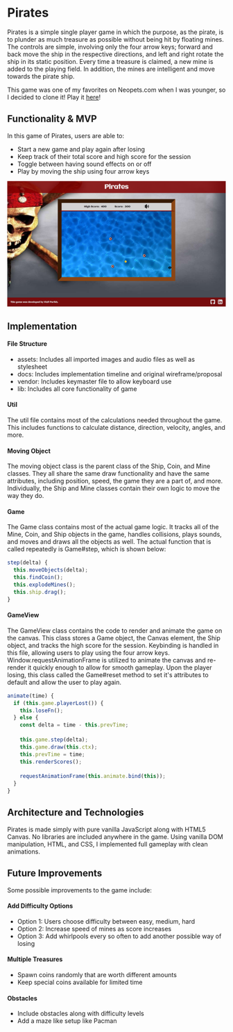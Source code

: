 # Pirates

Pirates is a simple single player game in which the purpose, as the pirate, is to plunder as much treasure as possible without being hit by floating mines. The controls are simple, involving only the four arrow keys; forward and back move the ship in the respective directions, and left and right rotate the ship in its static position. Every time a treasure is claimed, a new mine is added to the playing field. In addition, the mines are intelligent and move towards the pirate ship.

This game was one of my favorites on Neopets.com when I was younger, so I decided to clone it! Play it [here](https://vinitp94.github.io/Pirates/)!

## Functionality & MVP

In this game of Pirates, users are able to:

- Start a new game and play again after losing
- Keep track of their total score and high score for the session
- Toggle between having sound effects on or off
- Play by moving the ship using four arrow keys

![landing](./assets/screenshots/landing.png)

## Implementation

#### File Structure

- assets: Includes all imported images and audio files as well as stylesheet
- docs: Includes implementation timeline and original wireframe/proposal
- vendor: Includes keymaster file to allow keyboard use
- lib: Includes all core functionality of game

#### Util

The util file contains most of the calculations needed throughout the game. This includes functions to calculate distance, direction, velocity, angles, and more.

#### Moving Object

The moving object class is the parent class of the Ship, Coin, and Mine classes. They all share the same draw functionality and have the same attributes, including position, speed, the game they are a part of, and more. Individually, the Ship and Mine classes contain their own logic to move the way they do.

#### Game

The Game class contains most of the actual game logic. It tracks all of the Mine, Coin, and Ship objects in the game, handles collisions, plays sounds, and moves and draws all the objects as well. The actual function that is called repeatedly is Game#step, which is shown below:


  ```javascript
  step(delta) {
    this.moveObjects(delta);
    this.findCoin();
    this.explodeMines();
    this.ship.drag();
  }
  ```

#### GameView

The GameView class contains the code to render and animate the game on the canvas. This class stores a Game object, the Canvas element, the Ship object, and tracks the high score for the session. Keybinding is handled in this file, allowing users to play using the four arrow keys. Window.requestAnimationFrame is utilized to animate the canvas and re-render it quickly enough to allow for smooth gameplay. Upon the player losing, this class called the Game#reset method to set it's attributes to default and allow the user to play again.

  ```javascript
  animate(time) {
    if (this.game.playerLost()) {
      this.loseFn();
    } else {
      const delta = time - this.prevTime;

      this.game.step(delta);
      this.game.draw(this.ctx);
      this.prevTime = time;
      this.renderScores();

      requestAnimationFrame(this.animate.bind(this));
    }
  }
  ```

## Architecture and Technologies

Pirates is made simply with pure vanilla JavaScript along with HTML5 Canvas. No libraries are included anywhere in the game. Using vanilla DOM manipulation, HTML, and CSS, I implemented full gameplay with clean animations.

## Future Improvements

Some possible improvements to the game include:

#### Add Difficulty Options

- Option 1: Users choose difficulty between easy, medium, hard
- Option 2: Increase speed of mines as score increases
- Option 3: Add whirlpools every so often to add another possible way of losing

#### Multiple Treasures

- Spawn coins randomly that are worth different amounts
- Keep special coins available for limited time

#### Obstacles

- Include obstacles along with difficulty levels
- Add a maze like setup like Pacman
